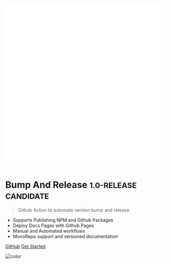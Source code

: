<!-- _coverpage.md -->

![logo](_media/logo.png ':size=256x256')

# Bump And Release <small>1.0-RELEASE CANDIDATE</small>

> Github Action to automate version bump and release

- Supports Publishing NPM and Github Packages
- Deploy Docs Pages with Github Pages
- Manual and Automated workflows
- MonoRepo support and versioned documentation

[GitHub](https://github.com/bvkimball/bump-and-release)
[Get Started](guide.md)


<!-- background color -->

![color](#212529)